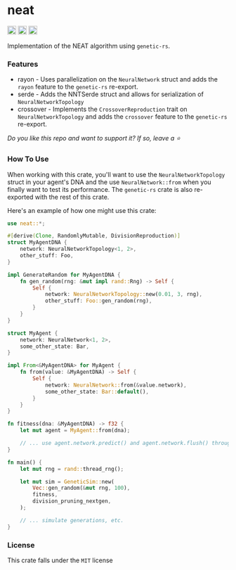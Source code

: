 # neat
[<img alt="github" src="https://img.shields.io/github/last-commit/inflectrix/neat" height="20">](https://github.com/inflectrix/neat)
[<img alt="crates.io" src="https://img.shields.io/crates/d/neat" height="20">](https://crates.io/crates/neat)
[<img alt="docs.rs" src="https://img.shields.io/docsrs/neat" height="20">](https://docs.rs/neat)

Implementation of the NEAT algorithm using `genetic-rs`.

### Features
- rayon - Uses parallelization on the `NeuralNetwork` struct and adds the `rayon` feature to the `genetic-rs` re-export.
- serde - Adds the NNTSerde struct and allows for serialization of `NeuralNetworkTopology`
- crossover - Implements the `CrossoverReproduction` trait on `NeuralNetworkTopology` and adds the `crossover` feature to the `genetic-rs` re-export.

*Do you like this repo and want to support it? If so, leave a ⭐*

### How To Use
When working with this crate, you'll want to use the `NeuralNetworkTopology` struct in your agent's DNA and
the use `NeuralNetwork::from` when you finally want to test its performance. The `genetic-rs` crate is also re-exported with the rest of this crate.

Here's an example of how one might use this crate:
```rust
use neat::*;

#[derive(Clone, RandomlyMutable, DivisionReproduction)]
struct MyAgentDNA {
    network: NeuralNetworkTopology<1, 2>,
    other_stuff: Foo,
}

impl GenerateRandom for MyAgentDNA {
    fn gen_random(rng: &mut impl rand::Rng) -> Self {
        Self {
            network: NeuralNetworkTopology::new(0.01, 3, rng),
            other_stuff: Foo::gen_random(rng),
        }
    }
}

struct MyAgent {
    network: NeuralNetwork<1, 2>,
    some_other_state: Bar,
}

impl From<&MyAgentDNA> for MyAgent {
    fn from(value: &MyAgentDNA) -> Self {
        Self {
            network: NeuralNetwork::from(&value.network),
            some_other_state: Bar::default(),
        }
    }
}

fn fitness(dna: &MyAgentDNA) -> f32 {
    let mut agent = MyAgent::from(dna);

    // ... use agent.network.predict() and agent.network.flush() throughout multiple iterations
}

fn main() {
    let mut rng = rand::thread_rng();

    let mut sim = GeneticSim::new(
        Vec::gen_random(&mut rng, 100),
        fitness,
        division_pruning_nextgen,
    );

    // ... simulate generations, etc.
}
```

### License
This crate falls under the `MIT` license

